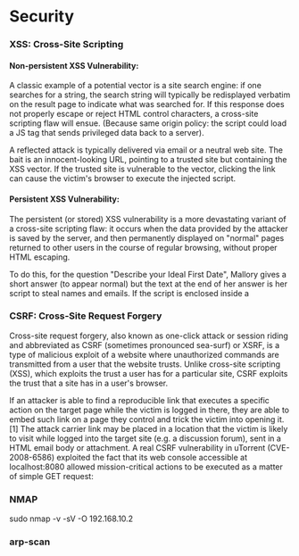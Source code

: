 # Security

### XSS: Cross-Site Scripting

#### Non-persistent XSS Vulnerability:

A classic example of a potential vector is a site search engine: if one searches
for a string, the search string will typically be redisplayed verbatim on the
result page to indicate what was searched for. If this response does not
properly escape or reject HTML control characters, a cross-site scripting flaw
will ensue.  (Because same origin policy: the script could load a JS tag that
sends privileged data back to a server).

A reflected attack is typically delivered via email or a neutral
web site. The bait is an innocent-looking URL, pointing to a trusted site but
containing the XSS vector. If the trusted site is vulnerable to the vector,
clicking the link can cause the victim's browser to execute the injected script.

#### Persistent XSS Vulnerability:

The persistent (or stored) XSS vulnerability is a more devastating variant of a
cross-site scripting flaw: it occurs when the data provided by the attacker is
saved by the server, and then permanently displayed on "normal" pages returned
to other users in the course of regular browsing, without proper HTML escaping. 

To do this, for the question "Describe your Ideal First Date", Mallory gives a
short answer (to appear normal) but the text at the end of her answer is her
script to steal names and emails. If the script is enclosed inside a <script>
element, it won't be shown on the screen. Then suppose that Bob, a member of the
dating site, reaches Mallory’s profile, which has her answer to the First Date
question. Her script is run automatically by the browser and steals a copy of
Bob’s real name and email directly from his own machine.</script>

### CSRF: Cross-Site Request Forgery 

Cross-site request forgery, also known as one-click attack or session riding and
abbreviated as CSRF (sometimes pronounced sea-surf) or XSRF, is a type of
malicious exploit of a website where unauthorized commands are transmitted from
a user that the website trusts.  Unlike cross-site scripting (XSS), which
exploits the trust a user has for a particular site, CSRF exploits the trust
that a site has in a user's browser.

If an attacker is able to find a reproducible link that executes a specific
action on the target page while the victim is logged in there, they are able to
embed such link on a page they control and trick the victim into opening it.[1]
The attack carrier link may be placed in a location that the victim is likely to
visit while logged into the target site (e.g. a discussion forum), sent in a
HTML email body or attachment. A real CSRF vulnerability in uTorrent
(CVE-2008-6586) exploited the fact that its web console accessible at
localhost:8080 allowed mission-critical actions to be executed as a matter of
simple GET request:

### NMAP
sudo nmap -v -sV -O 192.168.10.2

### arp-scan

